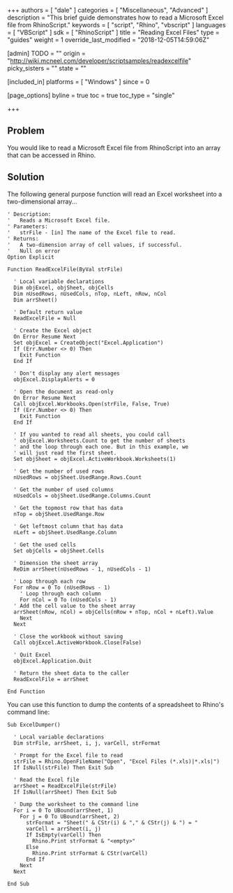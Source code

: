 +++
authors = [ "dale" ]
categories = [ "Miscellaneous", "Advanced" ]
description = "This brief guide demonstrates how to read a Microsoft Excel file from RhinoScript."
keywords = [ "script", "Rhino", "vbscript" ]
languages = [ "VBScript" ]
sdk = [ "RhinoScript" ]
title = "Reading Excel Files"
type = "guides"
weight = 1
override_last_modified = "2018-12-05T14:59:06Z"

[admin]
TODO = ""
origin = "http://wiki.mcneel.com/developer/scriptsamples/readexcelfile"
picky_sisters = ""
state = ""

[included_in]
platforms = [ "Windows" ]
since = 0

[page_options]
byline = true
toc = true
toc_type = "single"

+++

 
## Problem

You would like to read a Microsoft Excel file from RhinoScript into an array that can be accessed in Rhino.

## Solution

The following general purpose function will read an Excel worksheet into a two-dimensional array...

```vbnet
' Description:
'   Reads a Microsoft Excel file.
' Parameters:
'   strFile - [in] The name of the Excel file to read.
' Returns:
'   A two-dimension array of cell values, if successful.
'   Null on error
Option Explicit

Function ReadExcelFile(ByVal strFile)

  ' Local variable declarations
  Dim objExcel, objSheet, objCells
  Dim nUsedRows, nUsedCols, nTop, nLeft, nRow, nCol
  Dim arrSheet()

  ' Default return value
  ReadExcelFile = Null

  ' Create the Excel object
  On Error Resume Next
  Set objExcel = CreateObject("Excel.Application")
  If (Err.Number <> 0) Then
    Exit Function
  End If

  ' Don't display any alert messages
  objExcel.DisplayAlerts = 0  

  ' Open the document as read-only
  On Error Resume Next
  Call objExcel.Workbooks.Open(strFile, False, True)
  If (Err.Number <> 0) Then
    Exit Function
  End If

  ' If you wanted to read all sheets, you could call
  ' objExcel.Worksheets.Count to get the number of sheets
  ' and the loop through each one. But in this example, we
  ' will just read the first sheet.
  Set objSheet = objExcel.ActiveWorkbook.Worksheets(1)

  ' Get the number of used rows
  nUsedRows = objSheet.UsedRange.Rows.Count

  ' Get the number of used columns
  nUsedCols = objSheet.UsedRange.Columns.Count

  ' Get the topmost row that has data
  nTop = objSheet.UsedRange.Row

  ' Get leftmost column that has data
  nLeft = objSheet.UsedRange.Column

  ' Get the used cells
  Set objCells = objSheet.Cells

  ' Dimension the sheet array
  ReDim arrSheet(nUsedRows - 1, nUsedCols - 1)

  ' Loop through each row
  For nRow = 0 To (nUsedRows - 1)
    ' Loop through each column
    For nCol = 0 To (nUsedCols - 1)
  ' Add the cell value to the sheet array
  arrSheet(nRow, nCol) = objCells(nRow + nTop, nCol + nLeft).Value
    Next
  Next

  ' Close the workbook without saving
  Call objExcel.ActiveWorkbook.Close(False)

  ' Quit Excel
  objExcel.Application.Quit

  ' Return the sheet data to the caller
  ReadExcelFile = arrSheet

End Function
```

You can use this function to dump the contents of a spreadsheet to Rhino's command line:

```vbnet
Sub ExcelDumper()

  ' Local variable declarations
  Dim strFile, arrSheet, i, j, varCell, strFormat

  ' Prompt for the Excel file to read  
  strFile = Rhino.OpenFileName("Open", "Excel Files (*.xls)|*.xls|")
  If IsNull(strFile) Then Exit Sub

  ' Read the Excel file
  arrSheet = ReadExcelFile(strFile)
  If IsNull(arrSheet) Then Exit Sub

  ' Dump the worksheet to the command line
  For i = 0 To UBound(arrSheet, 1)
    For j = 0 To UBound(arrSheet, 2)
      strFormat = "Sheet(" & CStr(i) & "," & CStr(j) & ") = "      
      varCell = arrSheet(i, j)
      If IsEmpty(varCell) Then
        Rhino.Print strFormat & "<empty>"
      Else
        Rhino.Print strFormat & CStr(varCell)
      End If      
    Next
  Next

End Sub
```
